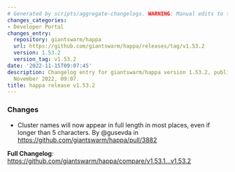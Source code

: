 ```yaml
---
# Generated by scripts/aggregate-changelogs. WARNING: Manual edits to this files will be overwritten.
changes_categories:
- Developer Portal
changes_entry:
  repository: giantswarm/happa
  url: https://github.com/giantswarm/happa/releases/tag/v1.53.2
  version: 1.53.2
  version_tag: v1.53.2
date: '2022-11-15T09:07:45'
description: Changelog entry for giantswarm/happa version 1.53.2, published on 15
  November 2022, 09:07.
title: happa release v1.53.2
---
```


### Changes

* Cluster names will now appear in full length in most places, even if longer than 5 characters. By @gusevda in https://github.com/giantswarm/happa/pull/3882

**Full Changelog**: https://github.com/giantswarm/happa/compare/v1.53.1...v1.53.2
